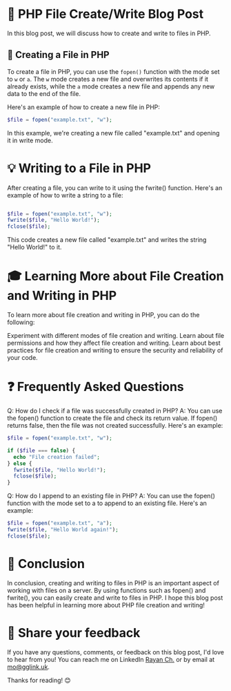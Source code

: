 # 📝 PHP File Create/Write Blog Post

In this blog post, we will discuss how to create and write to files in PHP.

## 🌟 Creating a File in PHP

To create a file in PHP, you can use the `fopen()` function with the mode set to `w` or `a`. The `w` mode creates a new file and overwrites its contents if it already exists, while the `a` mode creates a new file and appends any new data to the end of the file.

Here's an example of how to create a new file in PHP:

```php
$file = fopen("example.txt", "w");
```
In this example, we're creating a new file called "example.txt" and opening it in write mode.

# 💡 Writing to a File in PHP
After creating a file, you can write to it using the fwrite() function. Here's an example of how to write a string to a file:

```php

$file = fopen("example.txt", "w");
fwrite($file, "Hello World!");
fclose($file);
```
This code creates a new file called "example.txt" and writes the string "Hello World!" to it.

# 🎓 Learning More about File Creation and Writing in PHP
To learn more about file creation and writing in PHP, you can do the following:

Experiment with different modes of file creation and writing.
Learn about file permissions and how they affect file creation and writing.
Learn about best practices for file creation and writing to ensure the security and reliability of your code.
# ❓ Frequently Asked Questions
Q: How do I check if a file was successfully created in PHP?
A: You can use the fopen() function to create the file and check its return value. If fopen() returns false, then the file was not created successfully. Here's an example:

```php
$file = fopen("example.txt", "w");

if ($file === false) {
  echo "File creation failed";
} else {
  fwrite($file, "Hello World!");
  fclose($file);
}
```
Q: How do I append to an existing file in PHP?
A: You can use the fopen() function with the mode set to a to append to an existing file. Here's an example:

```php
$file = fopen("example.txt", "a");
fwrite($file, "Hello World again!");
fclose($file);
```
# 🎉 Conclusion
In conclusion, creating and writing to files in PHP is an important aspect of working with files on a server. By using functions such as fopen() and fwrite(), you can easily create and write to files in PHP. I hope this blog post has been helpful in learning more about PHP file creation and writing!

# 📣 Share your feedback

If you have any questions, comments, or feedback on this blog post, I'd love to hear from you! You can reach me on LinkedIn [Rayan Ch.](https://www.linkedin.com/in/rayan-ch-b787ab224/) or by email at [mo@gglink.uk](mailto:mo@gglink.uk).

Thanks for reading! 😊


